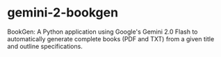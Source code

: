# gemini-2-bookgen
BookGen: A Python application using Google's Gemini 2.0 Flash to automatically generate complete books (PDF and TXT) from a given title and outline specifications.
